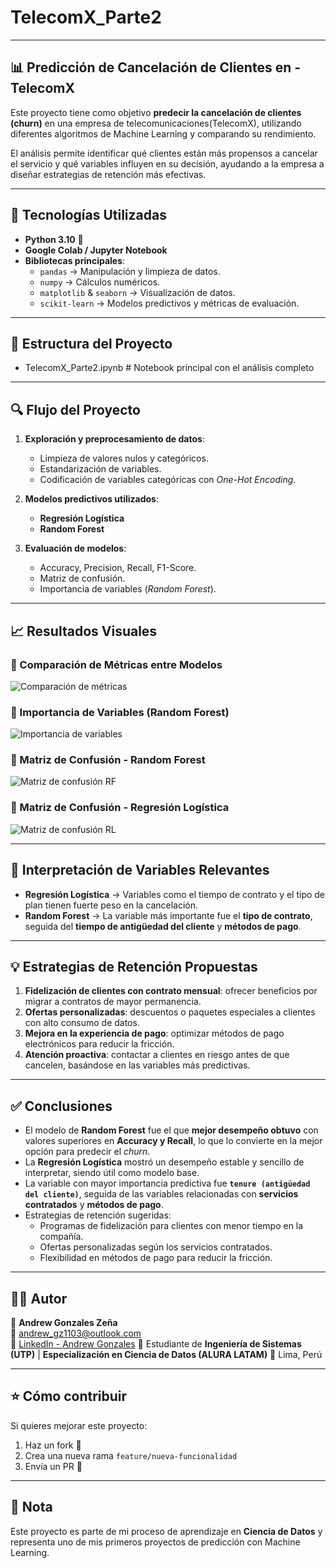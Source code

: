 # TelecomX_Parte2

---

## 📊 Predicción de Cancelación de Clientes en - TelecomX

Este proyecto tiene como objetivo **predecir la cancelación de clientes (churn)** en una empresa de telecomunicaciones(TelecomX), utilizando diferentes algoritmos de Machine Learning y comparando su rendimiento.  

El análisis permite identificar qué clientes están más propensos a cancelar el servicio y qué variables influyen en su decisión, ayudando a la empresa a diseñar estrategias de retención más efectivas.  

---

## 🚀 Tecnologías Utilizadas
- **Python 3.10** 🐍 
- **Google Colab / Jupyter Notebook**
- **Bibliotecas principales**:
  - `pandas` → Manipulación y limpieza de datos.
  - `numpy` → Cálculos numéricos.
  - `matplotlib` & `seaborn` → Visualización de datos.
  - `scikit-learn` → Modelos predictivos y métricas de evaluación.

---

## 📂 Estructura del Proyecto
- TelecomX_Parte2.ipynb # Notebook principal con el análisis completo

---
  
## 🔍 Flujo del Proyecto
1. **Exploración y preprocesamiento de datos**:
   - Limpieza de valores nulos y categóricos.
   - Estandarización de variables.
   - Codificación de variables categóricas con *One-Hot Encoding*.

2. **Modelos predictivos utilizados**:
   - **Regresión Logística**
   - **Random Forest**
  
3. **Evaluación de modelos**:
   - Accuracy, Precision, Recall, F1-Score.
   - Matriz de confusión.
   - Importancia de variables (*Random Forest*).

---

## 📈 Resultados Visuales

### 🔹 Comparación de Métricas entre Modelos
![Comparación de métricas](IMAGENES/comparacion_metricas.png)

### 🔹 Importancia de Variables (Random Forest)
![Importancia de variables](IMAGENES/importancia_variables_RF.png)

### 🔹 Matriz de Confusión - Random Forest
![Matriz de confusión RF](IMAGENES/matriz_confusion_Random_Forest.png)

### 🔹 Matriz de Confusión - Regresión Logística
![Matriz de confusión RL](IMAGENES/matriz_confusion_Regresion_Logistica.png)

---

## 🔑 Interpretación de Variables Relevantes

- **Regresión Logística** → Variables como el tiempo de contrato y el tipo de plan tienen fuerte peso en la cancelación.  
- **Random Forest** → La variable más importante fue el **tipo de contrato**, seguida del **tiempo de antigüedad del cliente** y **métodos de pago**.  

---

## 💡 Estrategias de Retención Propuestas

1. **Fidelización de clientes con contrato mensual**: ofrecer beneficios por migrar a contratos de mayor permanencia.  
2. **Ofertas personalizadas**: descuentos o paquetes especiales a clientes con alto consumo de datos.  
3. **Mejora en la experiencia de pago**: optimizar métodos de pago electrónicos para reducir la fricción.  
4. **Atención proactiva**: contactar a clientes en riesgo antes de que cancelen, basándose en las variables más predictivas.  

---

## ✅ Conclusiones

- El modelo de **Random Forest** fue el que **mejor desempeño obtuvo** con valores superiores en **Accuracy y Recall**, lo que lo convierte en la mejor opción para predecir el *churn*.  
- La **Regresión Logística** mostró un desempeño estable y sencillo de interpretar, siendo útil como modelo base.  
- La variable con mayor importancia predictiva fue **`tenure (antigüedad del cliente)`**, seguida de las variables relacionadas con **servicios contratados** y **métodos de pago**.  
- Estrategias de retención sugeridas:
  - Programas de fidelización para clientes con menor tiempo en la compañía.
  - Ofertas personalizadas según los servicios contratados.
  - Flexibilidad en métodos de pago para reducir la fricción.
 
---

## 🧑‍💻 Autor
👤 **Andrew Gonzales Zeña**  
📧 [andrew_gz1103@outlook.com](mailto:andrew_gz1103@outlook.com)  
🔗 [LinkedIn - Andrew Gonzales](www.linkedin.com/in/andrew-gonzales-emi)
💼 Estudiante de **Ingeniería de Sistemas (UTP)** | **Especialización en Ciencia de Datos (ALURA LATAM)**
📍 Lima, Perú  

---

## ⭐ Cómo contribuir
Si quieres mejorar este proyecto:  
1. Haz un fork 🍴  
2. Crea una nueva rama `feature/nueva-funcionalidad`  
3. Envía un PR 🚀  

---

## 📌 Nota
Este proyecto es parte de mi proceso de aprendizaje en **Ciencia de Datos** y representa uno de mis primeros proyectos de predicción con Machine Learning.















